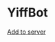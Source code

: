 # YiffBot
[Add to server](https://discord.com/api/oauth2/authorize?client_id=969665799742685185&permissions=8&scope=bot%20applications.commands)
